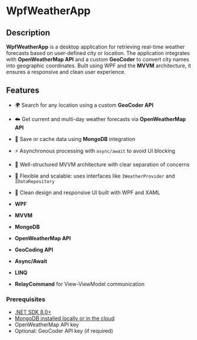 # WpfWeatherApp 

## Description
**WpfWeatherApp** is a desktop application for retrieving real-time weather forecasts based on user-defined city or location. The application integrates with **OpenWeatherMap API** and a custom **GeoCoder** to convert city names into geographic coordinates. Built using WPF and the **MVVM** architecture, it ensures a responsive and clean user experience.

## Features
- 🌍 Search for any location using a custom **GeoCoder API**
- ☁️ Get current and multi-day weather forecasts via **OpenWeatherMap API**
- 💾 Save or cache data using **MongoDB** integration
- ⚡ Asynchronous processing with `async/await` to avoid UI blocking
- 🧱 Well-structured MVVM architecture with clear separation of concerns
- 🔌 Flexible and scalable: uses interfaces like `IWeatherProvider` and `IDataRepository`
- 🧰 Clean design and responsive UI built with WPF and XAML

- **WPF**
- **MVVM**
- **MongoDB**
- **OpenWeatherMap API**
- **GeoCoding API**
- **Async/Await**
- **LINQ**
- **RelayCommand** for View-ViewModel communication

### Prerequisites
- [.NET SDK 8.0+](https://dotnet.microsoft.com/en-us/download)
- [MongoDB installed locally or in the cloud](https://www.mongodb.com/)
- OpenWeatherMap API key
- Optional: GeoCoder API key (if required)
